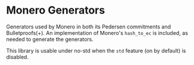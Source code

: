# Monero Generators

Generators used by Monero in both its Pedersen commitments and Bulletproofs(+).
An implementation of Monero's `hash_to_ec` is included, as needed to generate
the generators.

This library is usable under no-std when the `std` feature (on by default) is
disabled.
